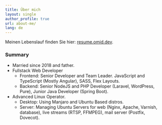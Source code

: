 ```yaml
---
title: Über mich
layout: single
author_profile: true
url: about-me/
lang: de
---
```

Meinen Lebenslauf finden Sie hier: [resume.omid.dev](https://resume.omid.dev/).

### Summary

- Married since 2018 and father.
- Fullstack Web Developer
  - Frontend: Senior Developer and Team Leader. JavaScript and TypeScript (Mostly Angular), SASS, Flex Layouts.
  - Backend: Senior NodeJS and PHP Developer (Laravel, WordPress, Pure), Junior Java Developer (Spring Boot).
- Advanced Linux Operator.
  - Desktop: Using Manjaro and Ubuntu Based distros.
  - Server: Managing Ubuntu Servers for web (Nginx, Apache, Varnish, database), live streams (RTSP, FFMPEG), mail server (Postfix, Dovecot).
